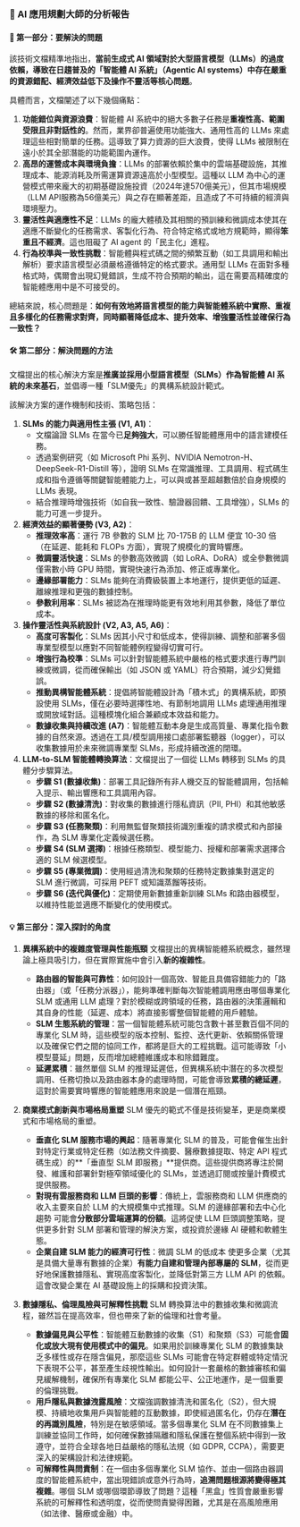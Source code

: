 ### 🤖 AI 應用規劃大師的分析報告

#### 🎯 第一部分：要解決的問題
該技術文檔精準地指出，**當前生成式 AI 領域對於大型語言模型（LLMs）的過度依賴，導致在日趨普及的「智能體 AI 系統」（Agentic AI systems）中存在嚴重的資源錯配、經濟效益低下及操作不靈活等核心問題**。

具體而言，文檔闡述了以下幾個痛點：
1.  **功能錯位與資源浪費**：智能體 AI 系統中的絕大多數子任務是**重複性高、範圍受限且非對話性的**。然而，業界卻普遍使用功能強大、通用性高的 LLMs 來處理這些相對簡單的任務。這導致了算力資源的巨大浪費，使得 LLMs 被限制在遠小於其全部潛能的功能範圍內運作。
2.  **高昂的運營成本與環境負擔**：LLMs 的部署依賴於集中的雲端基礎設施，其推理成本、能源消耗及所需運算資源遠高於小型模型。這種以 LLM 為中心的運營模式帶來龐大的初期基礎設施投資（2024年達570億美元），但其市場規模（LLM API服務為56億美元）與之存在顯著差距，且造成了不可持續的經濟與環境壓力。
3.  **靈活性與適應性不足**：LLMs 的龐大體積及其相關的預訓練和微調成本使其在適應不斷變化的任務需求、客製化行為、符合特定格式或地方規範時，顯得**笨重且不經濟**。這也阻礙了 AI agent 的「民主化」進程。
4.  **行為校準與一致性挑戰**：智能體與程式碼之間的頻繁互動（如工具調用和輸出解析）要求語言模型必須嚴格遵循特定的格式要求。通用型 LLMs 在面對多種格式時，偶爾會出現幻覺錯誤，生成不符合預期的輸出，這在需要高精確度的智能體應用中是不可接受的。

總結來說，核心問題是：**如何有效地將語言模型的能力與智能體系統中實際、重複且多樣化的任務需求對齊，同時顯著降低成本、提升效率、增強靈活性並確保行為一致性？**

#### 🛠️ 第二部分：解決問題的方法
文檔提出的核心解決方案是**推廣並採用小型語言模型（SLMs）作為智能體 AI 系統的未來基石**，並倡導一種「SLM優先」的異構系統設計範式。

該解決方案的運作機制和技術、策略包括：
1.  **SLMs 的能力與適用性主張 (V1, A1)**：
    *   文檔論證 SLMs 在當今已**足夠強大**，可以勝任智能體應用中的語言建模任務。
    *   透過案例研究（如 Microsoft Phi 系列、NVIDIA Nemotron-H、DeepSeek-R1-Distill 等），證明 SLMs 在常識推理、工具調用、程式碼生成和指令遵循等關鍵智能體能力上，可以與或甚至超越數倍於自身規模的 LLMs 表現。
    *   結合推理時增強技術（如自我一致性、驗證器回饋、工具增強），SLMs 的能力可進一步提升。
2.  **經濟效益的顯著優勢 (V3, A2)**：
    *   **推理效率高**：運行 7B 參數的 SLM 比 70-175B 的 LLM 便宜 10-30 倍（在延遲、能耗和 FLOPs 方面），實現了規模化的實時響應。
    *   **微調靈活快速**：SLMs 的參數高效微調（如 LoRA、DoRA）或全參數微調僅需數小時 GPU 時間，實現快速行為添加、修正或專業化。
    *   **邊緣部署能力**：SLMs 能夠在消費級裝置上本地運行，提供更低的延遲、離線推理和更強的數據控制。
    *   **參數利用率**：SLMs 被認為在推理時能更有效地利用其參數，降低了單位成本。
3.  **操作靈活性與系統設計 (V2, A3, A5, A6)**：
    *   **高度可客製化**：SLMs 因其小尺寸和低成本，使得訓練、調整和部署多個專業型模型以應對不同智能體例程變得切實可行。
    *   **增強行為校準**：SLMs 可以針對智能體系統中嚴格的格式要求進行專門訓練或微調，從而確保輸出（如 JSON 或 YAML）符合預期，減少幻覺錯誤。
    *   **推動異構智能體系統**：提倡將智能體設計為「積木式」的異構系統，即預設使用 SLMs，僅在必要時選擇性地、有節制地調用 LLMs 處理通用推理或開放域對話。這種模塊化組合兼顧成本效益和能力。
    *   **數據收集與持續改進 (A7)**：智能體互動本身是生成高質量、專業化指令數據的自然來源。透過在工具/模型調用接口處部署監聽器（logger），可以收集數據用於未來微調專業型 SLMs，形成持續改進的閉環。
4.  **LLM-to-SLM 智能體轉換算法**：文檔提出了一個從 LLMs 轉移到 SLMs 的具體分步驟算法。
    *   **步驟 S1 (數據收集)**：部署工具記錄所有非人機交互的智能體調用，包括輸入提示、輸出響應和工具調用內容。
    *   **步驟 S2 (數據清洗)**：對收集的數據進行隱私資訊（PII, PHI）和其他敏感數據的移除和匿名化。
    *   **步驟 S3 (任務聚類)**：利用無監督聚類技術識別重複的請求模式和內部操作，為 SLM 專業化定義候選任務。
    *   **步驟 S4 (SLM 選擇)**：根據任務類型、模型能力、授權和部署需求選擇合適的 SLM 候選模型。
    *   **步驟 S5 (專業微調)**：使用經過清洗和聚類的任務特定數據集對選定的 SLM 進行微調，可採用 PEFT 或知識蒸餾等技術。
    *   **步驟 S6 (迭代與優化)**：定期使用新數據重新訓練 SLMs 和路由器模型，以維持性能並適應不斷變化的使用模式。

#### 💡 第三部分：深入探討的角度
1.  **異構系統中的複雜度管理與性能瓶頸**
    文檔提出的異構智能體系統概念，雖然理論上極具吸引力，但在實際實施中會引入**新的複雜性**。
    *   **路由器的智能與可靠性**：如何設計一個高效、智能且具備容錯能力的「路由器」（或「任務分派器」），能夠準確判斷每次智能體調用應由哪個專業化 SLM 或通用 LLM 處理？對於模糊或跨領域的任務，路由器的決策邏輯和其自身的性能（延遲、成本）將直接影響整個智能體的用戶體驗。
    *   **SLM 生態系統的管理**：當一個智能體系統可能包含數十甚至數百個不同的專業化 SLM 時，這些模型的版本控制、監控、迭代更新、依賴關係管理以及確保它們之間的協同工作，都將是巨大的工程挑戰。這可能導致「小模型蔓延」問題，反而增加總體維護成本和除錯難度。
    *   **延遲累積**：雖然單個 SLM 的推理延遲低，但異構系統中潛在的多次模型調用、任務切換以及路由器本身的處理時間，可能會導致**累積的總延遲**，這對於需要實時響應的智能體應用來說是一個潛在瓶頸。

2.  **商業模式創新與市場格局重塑**
    SLM 優先的範式不僅是技術變革，更是商業模式和市場格局的重塑。
    *   **垂直化 SLM 服務市場的興起**：隨著專業化 SLM 的普及，可能會催生出針對特定行業或特定任務（如法務文件摘要、醫療數據提取、特定 API 程式碼生成）的**「垂直型 SLM 即服務」**提供商。這些提供商將專注於開發、維護和部署針對極窄領域優化的 SLMs，並透過訂閱或按量計費模式提供服務。
    *   **對現有雲服務商和 LLM 巨頭的影響**：傳統上，雲服務商和 LLM 供應商的收入主要來自於 LLM 的大規模集中式推理。SLM 的邊緣部署和去中心化趨勢 可能會**分散部分雲端運算的份額**。這將促使 LLM 巨頭調整策略，提供更多針對 SLM 部署和管理的解決方案，或投資於邊緣 AI 硬體和軟體生態。
    *   **企業自建 SLM 能力的經濟可行性**：微調 SLM 的低成本 使更多企業（尤其是具備大量專有數據的企業）**有能力自建和管理內部專屬的 SLM**，從而更好地保護數據隱私、實現高度客製化，並降低對第三方 LLM API 的依賴。這會改變企業在 AI 基礎設施上的採購和投資決策。

3.  **數據隱私、倫理風險與可解釋性挑戰**
    SLM 轉換算法中的數據收集和微調流程，雖然旨在提高效率，但也帶來了新的倫理和社會考量。
    *   **數據偏見與公平性**：智能體互動數據的收集（S1）和聚類（S3）可能會**固化或放大現有使用模式中的偏見**。如果用於訓練專業化 SLM 的數據集缺乏多樣性或存在隱含偏見，那麼這些 SLMs 可能會在特定群體或特定情況下表現不公平，甚至產生歧視性輸出。如何設計一套嚴格的數據審核和偏見緩解機制，確保所有專業化 SLM 都能公平、公正地運作，是一個重要的倫理挑戰。
    *   **用戶隱私與數據洩露風險**：文檔強調數據清洗和匿名化（S2），但大規模、持續地收集用戶與智能體的互動數據，即使經過匿名化，仍存在**潛在的再識別風險**，特別是在敏感領域。當多個專業化 SLM 在不同數據集上訓練並協同工作時，如何確保數據隔離和隱私保護在整個系統中得到一致遵守，並符合全球各地日益嚴格的隱私法規（如 GDPR, CCPA），需要更深入的架構設計和法律規範。
    *   **可解釋性與問責制**：在一個由多個專業化 SLM 協作、並由一個路由器調度的智能體系統中，當出現錯誤或意外行為時，**追溯問題根源將變得極其複雜**。哪個 SLM 或哪個環節導致了問題？這種「黑盒」性質會嚴重影響系統的可解釋性和透明度，從而使問責變得困難，尤其是在高風險應用（如法律、醫療或金融）中。